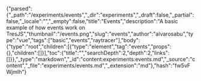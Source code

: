 {"parsed":{"_path":"/experiments/events","_dir":"experiments","_draft":false,"_partial":false,"_locale":"","_empty":false,"title":"Events","description":"A basic example of how events work on TresJS","thumbnail":"/events.png","slug":"events","author":"alvarosabu","type":"vue","tags":["basic","events","raytracer"],"body":{"type":"root","children":[{"type":"element","tag":"events","props":{},"children":[]}],"toc":{"title":"","searchDepth":2,"depth":2,"links":[]}},"_type":"markdown","_id":"content:experiments:events.md","_source":"content","_file":"experiments/events.md","_extension":"md"},"hash":"fw5vFWjmIh"}